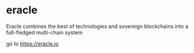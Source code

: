 # eracle
 Eracle combines the best of technologies and sovereign blockchains into a full-fledged multi-chain system
 
 go to https://eracle.io
